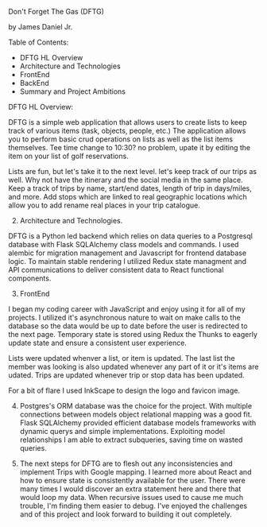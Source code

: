 
Don't Forget The Gas (DFTG)

by James Daniel Jr.


Table of Contents:

- DFTG HL Overview
- Architecture and Technologies
- FrontEnd
- BackEnd
- Summary and Project Ambitions



DFTG HL Overview:

DFTG is a simple web application that allows users to create lists to keep track of various items (task, objects, people, etc.) The application allows you to perform basic crud operations on lists as well as the list items themselves. Tee time change to 10:30? no problem, upate it by editing the item on your list of golf reservations.

Lists are fun, but let's take it to the next level. let's keep track of our trips as well. Why not have the itinerary and the social media in the same place. Keep a track of trips by name, start/end dates, length of trip in days/miles, and more. Add stops which are linked to real geographic locations which allow you to add rename real places in your trip catalogue. 



2. Architecture and Technologies.

DFTG is a Python led backend which relies on data queries to a Postgresql database with Flask SQLAlchemy class models and commands. I used alembic for migration management and Javascript for frontend database logic. To maintain stable rendering I utilized Redux state managment and API communications to deliver consistent data to React functional components. 



3. FrontEnd

I began my coding career with JavaScript and enjoy using it for all of my projects. I utilized it's asynchronous nature to wait on make calls to the database so the data would be up to date before the user is redirected to the next page. Temporary state is stored using Redux the Thunks to eagerly update state and ensure a consistent user experience.

Lists were updated whenver a list, or item is updated. The last list the member was looking is also updated whenever any part of it or it's items are udated.  Trips are updated whenever trip or stop data has been updated.

For a bit of flare I used InkScape to design the logo and favicon image.


4. Postgres's ORM database was the choice for the project. With multiple connections between models object relational mapping was a good fit. Flask SQLAlchemy provided efficient database models frameworks with dynamic querys and simple implementations. Exploiting model relationships I am able to extract subqueries, saving time on wasted queries.

5. The next steps for DFTG are to flesh out any inconsistencies and implement Trips with Google mapping. I learned more about React and how to ensure state is consistently available for the user. There were many times I would discover an extra statement here and there that would loop my data. When recursive issues used to cause me much trouble, I'm finding them easier to debug.  I've enjoyed the challenges and of this project and look forward to building it out completely.